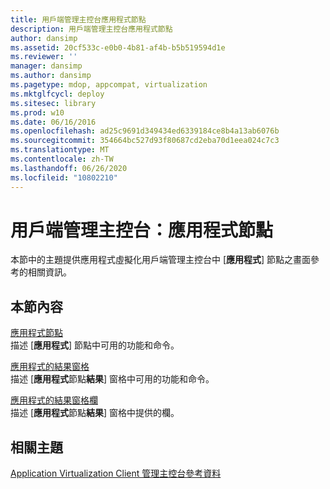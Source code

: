 ```yaml
---
title: 用戶端管理主控台應用程式節點
description: 用戶端管理主控台應用程式節點
author: dansimp
ms.assetid: 20cf533c-e0b0-4b81-af4b-b5b519594d1e
ms.reviewer: ''
manager: dansimp
ms.author: dansimp
ms.pagetype: mdop, appcompat, virtualization
ms.mktglfcycl: deploy
ms.sitesec: library
ms.prod: w10
ms.date: 06/16/2016
ms.openlocfilehash: ad25c9691d349434ed6339184ce8b4a13ab6076b
ms.sourcegitcommit: 354664bc527d93f80687cd2eba70d1eea024c7c3
ms.translationtype: MT
ms.contentlocale: zh-TW
ms.lasthandoff: 06/26/2020
ms.locfileid: "10802210"
---
```

# 用戶端管理主控台：應用程式節點


本節中的主題提供應用程式虛擬化用戶端管理主控台中 [**應用程式**] 節點之畫面參考的相關資訊。

## 本節內容


<a href="" id="applications-node"></a>[應用程式節點](applications-node.md)  
描述 [**應用程式**] 節點中可用的功能和命令。

<a href="" id="applications-results-pane"></a>[應用程式的結果窗格](applications-results-pane.md)  
描述 [**應用程式**節點**結果**] 窗格中可用的功能和命令。

<a href="" id="applications-results-pane-columns"></a>[應用程式的結果窗格欄](applications-results-pane-columns.md)  
描述 [**應用程式**節點**結果**] 窗格中提供的欄。

## 相關主題


[Application Virtualization Client 管理主控台參考資料](application-virtualization-client-management-console-reference.md)

 

 





